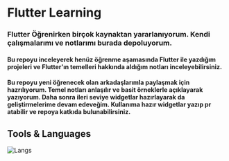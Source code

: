 # Flutter Learning
### Flutter Öğrenirken birçok kaynaktan yararlanıyorum. Kendi çalışmalarımı ve notlarımı burada depoluyorum. 
#### Bu repoyu inceleyerek henüz öğrenme aşamasında Flutter ile yazdığım projeleri ve Flutter'ın temelleri hakkında aldığım notları inceleyebilirsiniz.  
#### Bu repoyu yeni öğrenecek olan arkadaşlarımla paylaşmak için hazrılıyorum. Temel notları anlaşılır ve basit örneklerle açıklayarak yazıyorum. Daha sonra ileri seviye widgetlar hazırlayarak da geliştirmelerime devam edeveğim. Kullanıma hazır widgetlar yazıp pr atabilir ve repoya katkıda bulunabilirsiniz.

## Tools & Languages
![Langs](https://skillicons.dev/icons?i=flutter,dart,vscode,androidstudio,")
